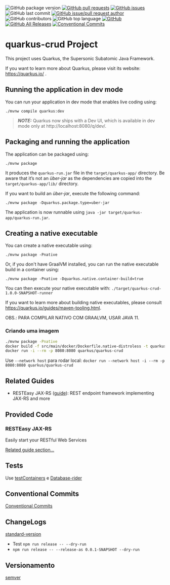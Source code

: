![GitHub package version](https://img.shields.io/github/package-json/v/denissoliveira/quarkus-crud.svg)
[![GitHub pull requests](https://img.shields.io/github/issues-pr-raw/denissoliveira/quarkus-crud.svg)](https://github.com/denissoliveira/quarkus-crud/pulls)
[![GitHub issues](https://img.shields.io/github/issues/denissoliveira/quarkus-crud.svg)](https://github.com/denissoliveira/quarkus-crud/issues?q=is%3Aopen+is%3Aissue)
![GitHub last commit](https://img.shields.io/github/last-commit/denissoliveira/quarkus-crud.svg)
[![GitHub issue/pull request author](https://img.shields.io/github/issues/detail/u/denissoliveira/quarkus-crud/1.svg)](https://github.com/denissoliveira/quarkus-crud/pulls)
![GitHub contributors](https://img.shields.io/github/contributors/denissoliveira/quarkus-crud.svg)
![GitHub top language](https://img.shields.io/github/languages/top/denissoliveira/quarkus-crud.svg)
[![GitHub](https://img.shields.io/github/license/denissoliveira/quarkus-crud.svg)](https://github.com/denissoliveira/quarkus-crud)
[![GitHub All Releases](https://img.shields.io/github/downloads/denissoliveira/quarkus-crud/total.svg)](https://github.com/denissoliveira/quarkus-crud/archive/master.zip)
[![Conventional Commits](https://img.shields.io/badge/Conventional%20Commits-1.0.0-yellow.svg)](https://conventionalcommits.org)

# quarkus-crud Project

This project uses Quarkus, the Supersonic Subatomic Java Framework.

If you want to learn more about Quarkus, please visit its website: https://quarkus.io/ .

## Running the application in dev mode

You can run your application in dev mode that enables live coding using:
```shell script
./mvnw compile quarkus:dev
```

> **_NOTE:_**  Quarkus now ships with a Dev UI, which is available in dev mode only at http://localhost:8080/q/dev/.

## Packaging and running the application

The application can be packaged using:
```shell script
./mvnw package
```
It produces the `quarkus-run.jar` file in the `target/quarkus-app/` directory.
Be aware that it’s not an _über-jar_ as the dependencies are copied into the `target/quarkus-app/lib/` directory.

If you want to build an _über-jar_, execute the following command:
```shell script
./mvnw package -Dquarkus.package.type=uber-jar
```

The application is now runnable using `java -jar target/quarkus-app/quarkus-run.jar`.

## Creating a native executable

You can create a native executable using: 
```shell script
./mvnw package -Pnative
```

Or, if you don't have GraalVM installed, you can run the native executable build in a container using: 
```shell script
./mvnw package -Pnative -Dquarkus.native.container-build=true
```

You can then execute your native executable with: `./target/quarkus-crud-1.0.0-SNAPSHOT-runner`

If you want to learn more about building native executables, please consult https://quarkus.io/guides/maven-tooling.html.

OBS.: PARA COMPILAR NATIVO COM GRAALVM, USAR JAVA 11.

### Criando uma imagem

```sh
./mvnw package -Pnative
docker build -f src/main/docker/Dockerfile.native-distroless -t quarkus/quarkus-crud .
docker run -i --rm -p 8080:8080 quarkus/quarkus-crud
```

Use `--network host` para rodar local:
`docker run --network host -i --rm -p 8080:8080 quarkus/quarkus-crud`

## Related Guides

- RESTEasy JAX-RS ([guide](https://quarkus.io/guides/rest-json)): REST endpoint framework implementing JAX-RS and more

## Provided Code

### RESTEasy JAX-RS

Easily start your RESTful Web Services

[Related guide section...](https://quarkus.io/guides/getting-started#the-jax-rs-resources)

## Tests

Use [testContainers](https://www.testcontainers.org/) e [Database-rider](https://github.com/database-rider/database-rider)

## Conventional Commits

[Conventional Commits](https://www.conventionalcommits.org/)

## ChangeLogs

[standard-version](https://www.npmjs.com/package/standard-version)

* Test `npm run release -- --dry-run`
* `npm run release -- --release-as 0.0.1-SNAPSHOT --dry-run`

## Versionamento

[semver](https://semver.org/)
